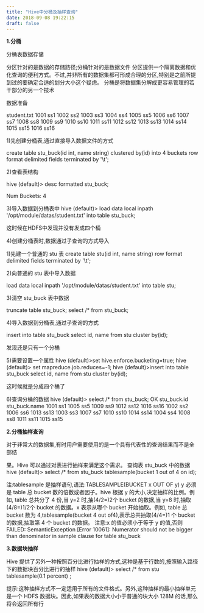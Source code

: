 ```yaml
---
title: "Hive中分桶及抽样查询"
date: 2018-09-08 19:22:15
draft: false
---
```

**1.分桶**

分桶表数据存储

分区针对的是数据的存储路径;分桶针对的是数据文件
分区提供一个隔离数据和优化查询的便利方式。不过,并非所有的数据集都可形成合理的分区,特别是之前所提到过的要确定合适的划分大小这个疑虑。
分桶是将数据集分解成更容易管理的若干部分的另一个技术

数据准备

student.txt
1001 ss1 1002 ss2 1003 ss3 1004 ss4 1005 ss5 1006 ss6 1007 ss7 1008 ss8 1009 ss9 1010 ss10 1011 ss11 1012 ss12 1013 ss13 1014 ss14 1015 ss15 1016 ss16

1)先创建分桶表,通过直接导入数据文件的方式

create table stu_buck(id int, name string) clustered by(id) into 4 buckets row format delimited fields terminated by '\t';

2)查看表结构

hive (default)> desc formatted stu_buck;

Num Buckets: 4

3)导入数据到分桶表中
hive (default)> load data local inpath '/opt/module/datas/student.txt' into table stu_buck;

这时候在HDFS中发现并没有发成四个桶

4)创建分桶表时,数据通过子查询的方式导入

1)先建一个普通的 stu 表
create table stu(id int, name string) row format delimited fields terminated by '\t';

2)向普通的 stu 表中导入数据

load data local inpath '/opt/module/datas/student.txt' into table stu;

3)清空 stu_buck 表中数据

truncate table stu_buck; select /* from stu_buck;

4)导入数据到分桶表,通过子查询的方式

insert into table stu_buck select id, name from stu cluster by(id);

发现还是只有一个分桶

5)需要设置一个属性
hive (default)>set hive.enforce.bucketing=true; hive (default)> set mapreduce.job.reduces=-1; hive (default)>insert into table stu_buck select id, name from stu cluster by(id);

这时候就是分成四个桶了

6)查询分桶的数据
hive (default)> select /* from stu_buck; OK stu_buck.id stu_buck.name 1001 ss1 1005 ss5 1009 ss9 1012 ss12 1016 ss16 1002 ss2 1006 ss6 1013 ss13 1003 ss3 1007 ss7 1010 ss10 1014 ss14 1004 ss4 1008 ss8 1011 ss11 1015 ss15

**2.分桶抽样查询**

对于非常大的数据集,有时用户需要使用的是一个具有代表性的查询结果而不是全部结

果。Hive 可以通过对表进行抽样来满足这个需求。
查询表 stu_buck 中的数据
hive (default)> select /* from stu_buck tablesample(bucket 1 out of 4 on id);

注:tablesample 是抽样语句,语法:TABLESAMPLE(BUCKET x OUT OF y)
y 必须是 table 总 bucket 数的倍数或者因子。hive 根据 y 的大小,决定抽样的比例。例如, table 总共分了 4 份,当 y=2 时,抽(4/2=)2个 bucket 的数据,当 y=8 时,抽取(4/8=)1/2个 bucket 的数据。x 表示从哪个 bucket 开始抽取。例如, table 总 bucket 数为 4,tablesample(bucket 4 out of4),表示总共抽取(4/4=)1 个 bucket 的数据,抽取第 4 个 bucket 的数据。
注意:x 的值必须小于等于 y 的值,否则
FAILED: SemanticException [Error 10061]: Numerator should not be bigger than
denominator in sample clause for table stu_buck

**3.数据块抽样**

Hive 提供了另外一种按照百分比进行抽样的方式,这种是基于行数的,按照输入路径下的数据块百分比进行的抽样
hive (default)> select /* from stu tablesample(0.1 percent) ;

提示:这种抽样方式不一定适用于所有的文件格式。另外,这种抽样的最小抽样单元是一个 HDFS 数据块。因此,如果表的数据大小小于普通的块大小 128M 的话,那么将会返回所有行